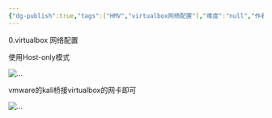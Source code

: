 ```yaml
---
{"dg-publish":true,"tags":["HMV","virtualbox网络配置"],"难度":"null","作者":"null","aliases":null,"permalink":"/24-渗透/HMV/0.virtualbox网络配置/","dgPassFrontmatter":true,"noteIcon":"2","created":"2024-11-22T19:13:18.900+08:00"}
---
```



0.virtualbox 网络配置

使用Host-only模式

![...](https://yurain.oss-cn-chengdu.aliyuncs.com/Obsidian/0.virtualbox%20%E7%BD%91%E7%BB%9C%E9%85%8D%E7%BD%AE.001.png)

vmware的kali桥接virtualbox的网卡即可

![...](https://yurain.oss-cn-chengdu.aliyuncs.com/Obsidian/0.virtualbox%20%E7%BD%91%E7%BB%9C%E9%85%8D%E7%BD%AE.002.png)


